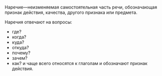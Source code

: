 Наречие—неизменяемая самостоятельная часть речи, обозначающая признак действия, качества, другого признака или предмета.

Наречия отвечают на вопросы:
- где?
- когда?
- куда?
- откуда?
- почему?
- зачем?
- как?
и чаще всего относятся к глаголам и обозначают признак действия.